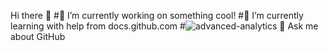 Hi there 👋
#🔭 I’m currently working on something cool!
#🌱 I’m currently learning with help from docs.github.com
#![advanced-analytics](https://user-images.githubusercontent.com/80346370/124305211-687a2980-db82-11eb-9bde-52e8b3b9aac8.gif)
💬 Ask me about GitHub

<!--
**vaibhavkarad/vaibhavkarad** is a ✨ _special_ ✨ repository because its `README.md` (this file) appears on your GitHub profile.

Here are some ideas to get you started:

- 🔭 I’m currently working on ...
- 🌱 I’m currently learning ...
- 👯 I’m looking to collaborate on ...
- 🤔 I’m looking for help with ...
- 💬 Ask me about ...
- 📫 How to reach me: ...
- 😄 Pronouns: ...
- ⚡ Fun fact: ...
-->
